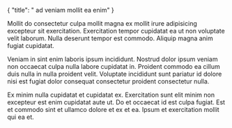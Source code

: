 {
  "title": " ad veniam mollit ea enim"
}

Mollit do consectetur culpa mollit magna ex mollit irure adipisicing excepteur sit exercitation. Exercitation tempor cupidatat ea ut non voluptate velit laborum. Nulla deserunt tempor est commodo. Aliquip magna anim fugiat cupidatat.

Veniam in sint enim laboris ipsum incididunt. Nostrud dolor ipsum veniam non occaecat culpa nulla labore cupidatat in. Proident commodo ea cillum duis nulla in nulla proident velit. Voluptate incididunt sunt pariatur id dolore nisi est fugiat dolor consequat consectetur proident consectetur nulla.

Ex minim nulla cupidatat et cupidatat ex. Exercitation sunt elit minim non excepteur est enim cupidatat aute ut. Do et occaecat id est culpa fugiat. Est et commodo sint et ullamco dolore et ex et ea. Ipsum et exercitation mollit qui ea et.
